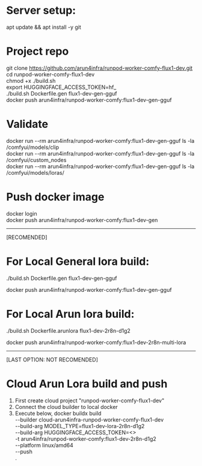 # Server setup:
apt update && apt install -y git

# Project repo
git clone https://github.com/arun4infra/runpod-worker-comfy-flux1-dev.git  
cd runpod-worker-comfy-flux1-dev  
chmod +x ./build.sh  
export HUGGINGFACE_ACCESS_TOKEN=hf_  
./build.sh Dockerfile.gen flux1-dev-gen-gguf  
docker push arun4infra/runpod-worker-comfy:flux1-dev-gen-gguf  

# Validate
docker run --rm arun4infra/runpod-worker-comfy:flux1-dev-gen-gguf ls -la /comfyui/models/clip  
docker run --rm arun4infra/runpod-worker-comfy:flux1-dev-gen-gguf ls -la /comfyui/custom_nodes  
docker run --rm arun4infra/runpod-worker-comfy:flux1-dev-gen-gguf  ls -la /comfyui/models/loras/

# Push docker image
docker login  
docker push arun4infra/runpod-worker-comfy:flux1-dev-gen

----------------------------------
[RECOMENDED]
# For Local General lora build:
./build.sh Dockerfile.gen flux1-dev-gen-gguf

docker push arun4infra/runpod-worker-comfy:flux1-dev-gen-gguf

# For Local Arun lora build:
./build.sh Dockerfile.arunlora flux1-dev-2r8n-d1g2

docker push arun4infra/runpod-worker-comfy:flux1-dev-2r8n-multi-lora

----------------------------------

[LAST OPTION: NOT RECOMENDED]
# Cloud Arun Lora build and push
1. First create cloud project "runpod-worker-comfy-flux1-dev" 
2. Connect the cloud builder to local docker
3. Execute below,
docker buildx build \
  --builder cloud-arun4infra-runpod-worker-comfy-flux1-dev \
  --build-arg MODEL_TYPE=flux1-dev-lora-2r8n-d1g2 \
  --build-arg HUGGINGFACE_ACCESS_TOKEN=<> \
  -t arun4infra/runpod-worker-comfy:flux1-dev-2r8n-d1g2 \
  --platform linux/amd64 \
  --push \
  .
